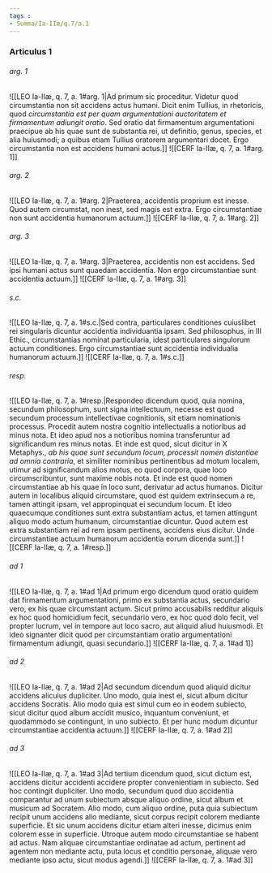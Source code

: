 ```yaml
---
tags : 
- Summa/Ia-IIæ/q.7/a.1
---
```


### Articulus 1

###### arg. 1
![[LEO Ia-IIæ, q. 7, a. 1#arg. 1|Ad primum sic proceditur. Videtur quod circumstantia non sit accidens actus humani. Dicit enim Tullius, in rhetoricis, quod *circumstantia est per quam argumentationi auctoritatem et firmamentum adiungit oratio*. Sed oratio dat firmamentum argumentationi praecipue ab his quae sunt de substantia rei, ut definitio, genus, species, et alia huiusmodi; a quibus etiam Tullius oratorem argumentari docet. Ergo circumstantia non est accidens humani actus.]]
![[CERF Ia-IIæ, q. 7, a. 1#arg. 1]]

###### arg. 2
![[LEO Ia-IIæ, q. 7, a. 1#arg. 2|Praeterea, accidentis proprium est inesse. Quod autem circumstat, non inest, sed magis est extra. Ergo circumstantiae non sunt accidentia humanorum actuum.]]
![[CERF Ia-IIæ, q. 7, a. 1#arg. 2]]

###### arg. 3
![[LEO Ia-IIæ, q. 7, a. 1#arg. 3|Praeterea, accidentis non est accidens. Sed ipsi humani actus sunt quaedam accidentia. Non ergo circumstantiae sunt accidentia actuum.]]
![[CERF Ia-IIæ, q. 7, a. 1#arg. 3]]

###### s.c.
![[LEO Ia-IIæ, q. 7, a. 1#s.c.|Sed contra, particulares conditiones cuiuslibet rei singularis dicuntur accidentia individuantia ipsam. Sed philosophus, in III Ethic., circumstantias nominat particularia, idest particulares singulorum actuum conditiones. Ergo circumstantiae sunt accidentia individualia humanorum actuum.]]
![[CERF Ia-IIæ, q. 7, a. 1#s.c.]]

###### resp.
![[LEO Ia-IIæ, q. 7, a. 1#resp.|Respondeo dicendum quod, quia nomina, secundum philosophum, sunt signa intellectuum, necesse est quod secundum processum intellectivae cognitionis, sit etiam nominationis processus. Procedit autem nostra cognitio intellectualis a notioribus ad minus nota. Et ideo apud nos a notioribus nomina transferuntur ad significandum res minus notas. Et inde est quod, sicut dicitur in X Metaphys., *ab his quae sunt secundum locum, processit nomen distantiae ad omnia contraria*, et similiter nominibus pertinentibus ad motum localem, utimur ad significandum alios motus, eo quod corpora, quae loco circumscribuntur, sunt maxime nobis nota. Et inde est quod nomen circumstantiae ab his quae in loco sunt, derivatur ad actus humanos. Dicitur autem in localibus aliquid circumstare, quod est quidem extrinsecum a re, tamen attingit ipsam, vel appropinquat ei secundum locum. Et ideo quaecumque conditiones sunt extra substantiam actus, et tamen attingunt aliquo modo actum humanum, circumstantiae dicuntur. Quod autem est extra substantiam rei ad rem ipsam pertinens, accidens eius dicitur. Unde circumstantiae actuum humanorum accidentia eorum dicenda sunt.]]
![[CERF Ia-IIæ, q. 7, a. 1#resp.]]

###### ad 1
![[LEO Ia-IIæ, q. 7, a. 1#ad 1|Ad primum ergo dicendum quod oratio quidem dat firmamentum argumentationi, primo ex substantia actus, secundario vero, ex his quae circumstant actum. Sicut primo accusabilis redditur aliquis ex hoc quod homicidium fecit, secundario vero, ex hoc quod dolo fecit, vel propter lucrum, vel in tempore aut loco sacro, aut aliquid aliud huiusmodi. Et ideo signanter dicit quod per circumstantiam oratio argumentationi firmamentum adiungit, quasi secundario.]]
![[CERF Ia-IIæ, q. 7, a. 1#ad 1]]

###### ad 2
![[LEO Ia-IIæ, q. 7, a. 1#ad 2|Ad secundum dicendum quod aliquid dicitur accidens alicuius dupliciter. Uno modo, quia inest ei, sicut album dicitur accidens Socratis. Alio modo quia est simul cum eo in eodem subiecto, sicut dicitur quod album accidit musico, inquantum conveniunt, et quodammodo se contingunt, in uno subiecto. Et per hunc modum dicuntur circumstantiae accidentia actuum.]]
![[CERF Ia-IIæ, q. 7, a. 1#ad 2]]

###### ad 3
![[LEO Ia-IIæ, q. 7, a. 1#ad 3|Ad tertium dicendum quod, sicut dictum est, accidens dicitur accidenti accidere propter convenientiam in subiecto. Sed hoc contingit dupliciter. Uno modo, secundum quod duo accidentia comparantur ad unum subiectum absque aliquo ordine, sicut album et musicum ad Socratem. Alio modo, cum aliquo ordine, puta quia subiectum recipit unum accidens alio mediante, sicut corpus recipit colorem mediante superficie. Et sic unum accidens dicitur etiam alteri inesse, dicimus enim colorem esse in superficie. Utroque autem modo circumstantiae se habent ad actus. Nam aliquae circumstantiae ordinatae ad actum, pertinent ad agentem non mediante actu, puta locus et conditio personae, aliquae vero mediante ipso actu, sicut modus agendi.]]
![[CERF Ia-IIæ, q. 7, a. 1#ad 3]]


